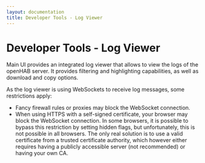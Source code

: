 ```yaml
---
layout: documentation
title: Developer Tools - Log Viewer
---
```


# Developer Tools - Log Viewer

<!-- START MAINUI SIDEBAR DOC - DO NOT REMOVE -->
Main UI provides an integrated log viewer that allows to view the logs of the openHAB server.
It provides filtering and highlighting capabilities, as well as download and copy options.

As the log viewer is using WebSockets to receive log messages, some restrictions apply:

- Fancy firewall rules or proxies may block the WebSocket connection.
- When using HTTPS with a self-signed certificate, your browser may block the WebSocket connection.
  In some browsers, it is possible to bypass this restriction by setting hidden flags, but unfortunately, this is not possible in all browsers.
  The only real solution is to use a valid certificate from a trusted certificate authority, which however either requires having a publicly accessible server (not recommended) or having your own CA.

<!-- END MAINUI SIDEBAR DOC - DO NOT REMOVE -->
